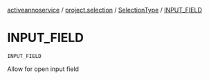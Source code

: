 [activeannoservice](../../index.md) / [project.selection](../index.md) / [SelectionType](index.md) / [INPUT_FIELD](./-i-n-p-u-t_-f-i-e-l-d.md)

# INPUT_FIELD

`INPUT_FIELD`

Allow for open input field

